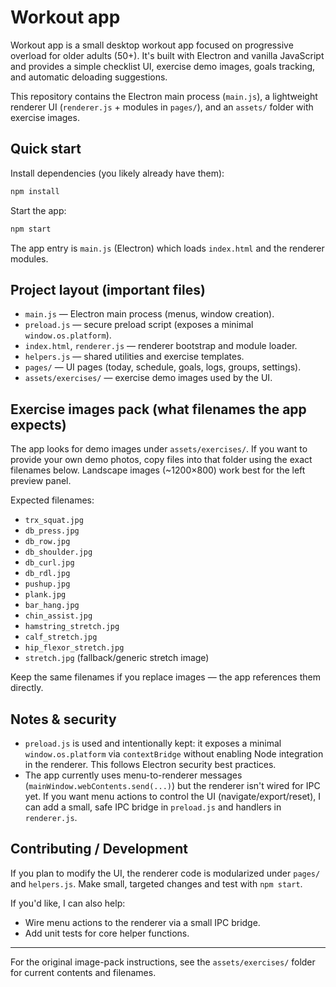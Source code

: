 # Workout app

Workout app is a small desktop workout app focused on progressive overload for older adults (50+). It's built with Electron and vanilla JavaScript and provides a simple checklist UI, exercise demo images, goals tracking, and automatic deloading suggestions.

This repository contains the Electron main process (`main.js`), a lightweight renderer UI (`renderer.js` + modules in `pages/`), and an `assets/` folder with exercise images.

## Quick start

Install dependencies (you likely already have them):

```bash
npm install
```

Start the app:

```bash
npm start
```

The app entry is `main.js` (Electron) which loads `index.html` and the renderer modules.

## Project layout (important files)

- `main.js` — Electron main process (menus, window creation).
- `preload.js` — secure preload script (exposes a minimal `window.os.platform`).
- `index.html`, `renderer.js` — renderer bootstrap and module loader.
- `helpers.js` — shared utilities and exercise templates.
- `pages/` — UI pages (today, schedule, goals, logs, groups, settings).
- `assets/exercises/` — exercise demo images used by the UI.

## Exercise images pack (what filenames the app expects)

The app looks for demo images under `assets/exercises/`. If you want to provide your own demo photos, copy files into that folder using the exact filenames below. Landscape images (~1200×800) work best for the left preview panel.

Expected filenames:

- `trx_squat.jpg`
- `db_press.jpg`
- `db_row.jpg`
- `db_shoulder.jpg`
- `db_curl.jpg`
- `db_rdl.jpg`
- `pushup.jpg`
- `plank.jpg`
- `bar_hang.jpg`
- `chin_assist.jpg`
- `hamstring_stretch.jpg`
- `calf_stretch.jpg`
- `hip_flexor_stretch.jpg`
- `stretch.jpg` (fallback/generic stretch image)

Keep the same filenames if you replace images — the app references them directly.

## Notes & security

- `preload.js` is used and intentionally kept: it exposes a minimal `window.os.platform` via `contextBridge` without enabling Node integration in the renderer. This follows Electron security best practices.
- The app currently uses menu-to-renderer messages (`mainWindow.webContents.send(...)`) but the renderer isn't wired for IPC yet. If you want menu actions to control the UI (navigate/export/reset), I can add a small, safe IPC bridge in `preload.js` and handlers in `renderer.js`.

## Contributing / Development

If you plan to modify the UI, the renderer code is modularized under `pages/` and `helpers.js`. Make small, targeted changes and test with `npm start`.

If you'd like, I can also help:
- Wire menu actions to the renderer via a small IPC bridge.
- Add unit tests for core helper functions.

---

For the original image-pack instructions, see the `assets/exercises/` folder for current contents and filenames.
